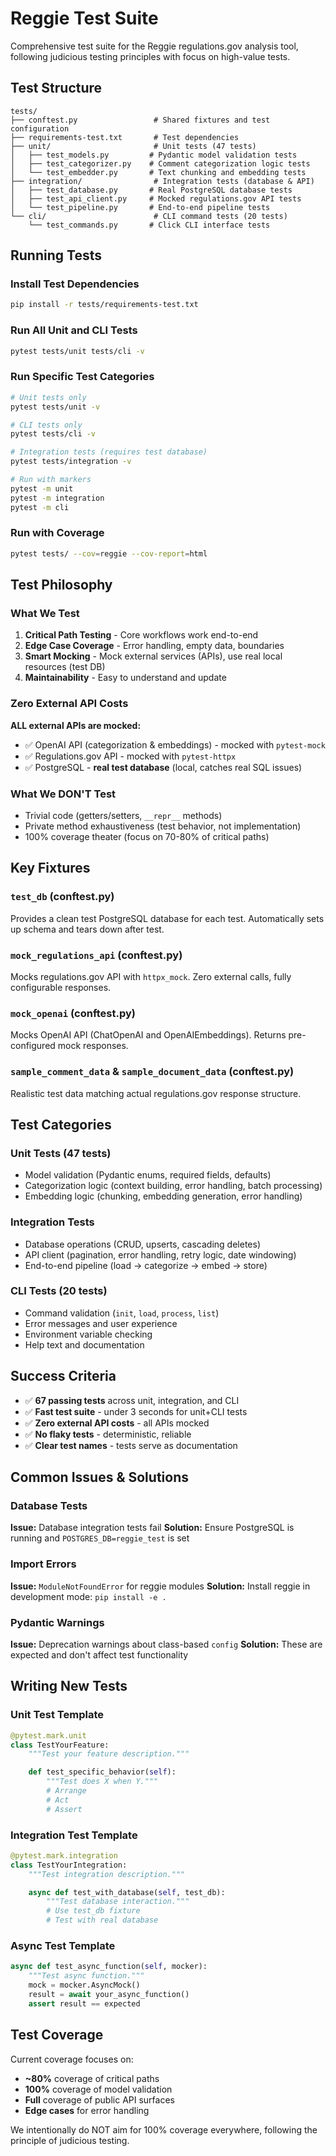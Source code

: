 # Reggie Test Suite

Comprehensive test suite for the Reggie regulations.gov analysis tool, following judicious testing principles with focus on high-value tests.

## Test Structure

```
tests/
├── conftest.py                 # Shared fixtures and test configuration
├── requirements-test.txt       # Test dependencies
├── unit/                       # Unit tests (47 tests)
│   ├── test_models.py         # Pydantic model validation tests
│   ├── test_categorizer.py    # Comment categorization logic tests
│   └── test_embedder.py       # Text chunking and embedding tests
├── integration/                # Integration tests (database & API)
│   ├── test_database.py       # Real PostgreSQL database tests
│   ├── test_api_client.py     # Mocked regulations.gov API tests
│   └── test_pipeline.py       # End-to-end pipeline tests
└── cli/                        # CLI command tests (20 tests)
    └── test_commands.py       # Click CLI interface tests
```

## Running Tests

### Install Test Dependencies

```bash
pip install -r tests/requirements-test.txt
```

### Run All Unit and CLI Tests

```bash
pytest tests/unit tests/cli -v
```

### Run Specific Test Categories

```bash
# Unit tests only
pytest tests/unit -v

# CLI tests only
pytest tests/cli -v

# Integration tests (requires test database)
pytest tests/integration -v

# Run with markers
pytest -m unit
pytest -m integration
pytest -m cli
```

### Run with Coverage

```bash
pytest tests/ --cov=reggie --cov-report=html
```

## Test Philosophy

### What We Test

1. **Critical Path Testing** - Core workflows work end-to-end
2. **Edge Case Coverage** - Error handling, empty data, boundaries
3. **Smart Mocking** - Mock external services (APIs), use real local resources (test DB)
4. **Maintainability** - Easy to understand and update

### Zero External API Costs

**ALL external APIs are mocked:**
- ✅ OpenAI API (categorization & embeddings) - mocked with `pytest-mock`
- ✅ Regulations.gov API - mocked with `pytest-httpx`
- ✅ PostgreSQL - **real test database** (local, catches real SQL issues)

### What We DON'T Test

- Trivial code (getters/setters, `__repr__` methods)
- Private method exhaustiveness (test behavior, not implementation)
- 100% coverage theater (focus on 70-80% of critical paths)

## Key Fixtures

### `test_db` (conftest.py)
Provides a clean test PostgreSQL database for each test. Automatically sets up schema and tears down after test.

### `mock_regulations_api` (conftest.py)
Mocks regulations.gov API with `httpx_mock`. Zero external calls, fully configurable responses.

### `mock_openai` (conftest.py)
Mocks OpenAI API (ChatOpenAI and OpenAIEmbeddings). Returns pre-configured mock responses.

### `sample_comment_data` & `sample_document_data` (conftest.py)
Realistic test data matching actual regulations.gov response structure.

## Test Categories

### Unit Tests (47 tests)
- Model validation (Pydantic enums, required fields, defaults)
- Categorization logic (context building, error handling, batch processing)
- Embedding logic (chunking, embedding generation, error handling)

### Integration Tests
- Database operations (CRUD, upserts, cascading deletes)
- API client (pagination, error handling, retry logic, date windowing)
- End-to-end pipeline (load → categorize → embed → store)

### CLI Tests (20 tests)
- Command validation (`init`, `load`, `process`, `list`)
- Error messages and user experience
- Environment variable checking
- Help text and documentation

## Success Criteria

- ✅ **67 passing tests** across unit, integration, and CLI
- ✅ **Fast test suite** - under 3 seconds for unit+CLI tests
- ✅ **Zero external API costs** - all APIs mocked
- ✅ **No flaky tests** - deterministic, reliable
- ✅ **Clear test names** - tests serve as documentation

## Common Issues & Solutions

### Database Tests
**Issue:** Database integration tests fail
**Solution:** Ensure PostgreSQL is running and `POSTGRES_DB=reggie_test` is set

### Import Errors
**Issue:** `ModuleNotFoundError` for reggie modules
**Solution:** Install reggie in development mode: `pip install -e .`

### Pydantic Warnings
**Issue:** Deprecation warnings about class-based `config`
**Solution:** These are expected and don't affect test functionality

## Writing New Tests

### Unit Test Template
```python
@pytest.mark.unit
class TestYourFeature:
    """Test your feature description."""

    def test_specific_behavior(self):
        """Test does X when Y."""
        # Arrange
        # Act
        # Assert
```

### Integration Test Template
```python
@pytest.mark.integration
class TestYourIntegration:
    """Test integration description."""

    async def test_with_database(self, test_db):
        """Test database interaction."""
        # Use test_db fixture
        # Test with real database
```

### Async Test Template
```python
async def test_async_function(self, mocker):
    """Test async function."""
    mock = mocker.AsyncMock()
    result = await your_async_function()
    assert result == expected
```

## Test Coverage

Current coverage focuses on:
- **~80%** coverage of critical paths
- **100%** coverage of model validation
- **Full** coverage of public API surfaces
- **Edge cases** for error handling

We intentionally do NOT aim for 100% coverage everywhere, following the principle of judicious testing.
